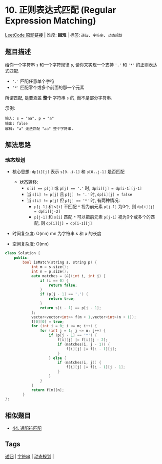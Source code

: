 # 10. 正则表达式匹配 (Regular Expression Matching)

[LeetCode 原题链接](https://leetcode.cn/problems/regular-expression-matching/) | 难度: **困难** | 标签: `递归`、`字符串`、`动态规划`

## 题目描述

给你一个字符串 `s` 和一个字符规律 `p`, 请你来实现一个支持 `'.'` 和 `'*'` 的正则表达式匹配.

- `'.'` 匹配任意单个字符
- `'*'` 匹配零个或多个前面的那一个元素

所谓匹配, 是要涵盖 **整个** 字符串 `s` 的, 而不是部分字符串.

示例:

```plaintext
输入: s = "aa", p = "a"
输出: false
解释: "a" 无法匹配 "aa" 整个字符串.
```

## 解法思路

### 动态规划

- 核心思想: `dp[i][j]` 表示 `s[0..i-1]` 和 `p[0..j-1]` 是否匹配
  - 状态转移:
    - `s[i] == p[j]` 或 `p[j] == '.'` 时, `dp[i][j] = dp[i-1][j-1]`
    - 当 `s[i] != p[j]` 且 `p[j] != '.'` 时, `dp[i][j] = false`
    - 当 `s[i] != p[j]` 但 `p[j] == '*'` 时, 有两种情况:
      - `p[j-1]` 和 `s[i]` 不匹配 `*` 视为前元素 `p[j-1]` 为0个, 则 `dp[i][j] = dp[i][j-2]`
      - `p[j-1]` 和 `s[i]` 匹配   `*` 可以把前元素 `p[j-1]` 视为0个或多个的匹配, 则 `dp[i][j] = dp[i-1][j]`

- 时间复杂度: O(mn) mn 为字符串 s 和 p 的长度
- 空间复杂度: O(mn)

```cpp
class Solution {
    public:
        bool isMatch(string s, string p) {
            int m = s.size();
            int n = p.size();
            auto matches = [&](int i, int j) {
                if (i == 0) {
                    return false;
                }
                if (p[j - 1] == '.') {
                    return true;
                }
                return s[i - 1] == p[j - 1];
            };
            vector<vector<int>> f(m + 1,vector<int>(n + 1));
            f[0][0] = true;
            for (int i = 0; i <= m; i++) {
                for (int j = 1; j <= n; j++) {
                    if (p[j - 1] == '*') {
                        f[i][j] |= f[i][j - 2];
                        if (matches(i, j - 1)) {
                            f[i][j] |= f[i - 1][j];
                        }
                    } else {
                        if (matches(i, j)) {
                            f[i][j] |= f[i - 1][j - 1];
                        }
                    }
                }
            }
            return f[m][n];
        }
};
```

## 相似题目

- [44. 通配符匹配](https://leetcode.cn/problems/wildcard-matching/)

## Tags

[递归](/tags/recursion.md) | [字符串](/tags/string.md) | [动态规划](/tags/dynamic-programming.md) |
